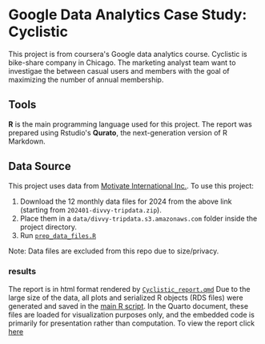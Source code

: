 # Google Data Analytics Case Study: Cyclistic
This project is from coursera's Google data analytics course. Cyclistic is bike-share company in Chicago. The marketing analyst team want to investigae the between casual users and members with the goal of maximizing the number of annual membership.
## Tools
**R** is the main programming language used for this project. The report was prepared using Rstudio's **Qurato**, the next-generation version of R Markdown.
## Data Source
This project uses data from [Motivate International Inc.](https://divvy-tripdata.s3.amazonaws.com/index.html). 
To use this project:

1. Download the 12 monthly data files for 2024 from the above link (starting from `202401-divvy-tripdata.zip`).
2. Place them in a `data/divvy-tripdata.s3.amazonaws.com` folder inside the project directory.
3. Run [`prep_data_files.R`](prep_data_files.R)

Note: Data files are excluded from this repo due to size/privacy.

### results
The report is in html format rendered by [`Cyclistic_report.qmd`](Cyclistic_report.qmd) Due to the large size of the data, all plots and serialized R objects (RDS files) were generated and saved in the [main R script](R_main_code.R).
In the Quarto document, these files are loaded for visualization purposes only, and the embedded code is primarily for presentation rather than computation.
To view the report click [here](https://github.com/Sinamoba/Cyclistic_Case_Study/deployments/github-pages)
